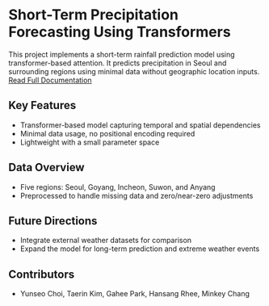 # Short-Term Precipitation Forecasting Using Transformers

This project implements a short-term rainfall prediction model using transformer-based attention. It predicts precipitation in Seoul and surrounding regions using minimal data without geographic location inputs.
[Read Full Documentation](https://drive.google.com/file/d/1KsyNtd4E46AkEAXBzWrxcuScJ53UGEB2/view?usp=drive_link)

## Key Features
- Transformer-based model capturing temporal and spatial dependencies
- Minimal data usage, no positional encoding required
- Lightweight with a small parameter space

## Data Overview
- Five regions: Seoul, Goyang, Incheon, Suwon, and Anyang
- Preprocessed to handle missing data and zero/near-zero adjustments

## Future Directions
- Integrate external weather datasets for comparison
- Expand the model for long-term prediction and extreme weather events

## Contributors
- Yunseo Choi, Taerin Kim, Gahee Park, Hansang Rhee, Minkey Chang
